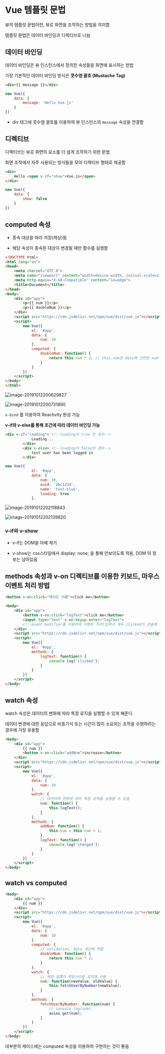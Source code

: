 # Vue 템플릿 문법

  뷰의 템플릿 문법이란, 뷰로 화면을 조작하는 방법을 의미함

템플릿 문법은 데이터 바인딩과 디렉티브로 나뉨



## 데이터 바인딩

  데이터 바인딩은 뷰 인스턴스에서 정의한 속성들을 화면에 표시하는 방법

가장 기본적인 데이터 바인딩 방식은 **콧수염 괄호 (Mustache Tag)**

```html
<div>{{ message }}</div>
```

```javascript
new Vue({
	data: {
		message: 'Hello Vue.js'
	}
})
```

- div 태그에 콧수염 괄호를 이용하여 뷰 인스턴스의 `message` 속성을 연결함



## 디렉티브

  디렉티브는 뷰로 화면의 요소를 더 쉽게 조작하기 위한 문법

화면 조작에서 자주 사용되는 방식들을 모아 디렉티브 형태로 제공함

```html
<div>
	Hello <span v-if="show">Vue.js</span>
</div>
```

```javascript
new Vue({
	data: {
		show: false
	}
})
```



## computed 속성

- 종속 대상을 따라 저장(캐싱)됨

- 해당 속성이 종속된 대상이 변경될 때만 함수를 실행함

```html
<!DOCTYPE html>
<html lang="en">
<head>
    <meta charset="UTF-8">
    <meta name="viewport" content="width=device-width, initial-scale=1.0">
    <meta http-equiv="X-UA-Compatible" content="ie=edge">
    <title>Document</title>
</head>
<body>
    <div id="app">
        <p>{{ num }}</p>
        <p>{{ doubleNum }}</p>
    </div>
    <script src="https://cdn.jsdelivr.net/npm/vue/dist/vue.js"></script>
    <script>
        new Vue({
            el: '#app',
            data: {
                num: 10
            },
            computed: {
                doubleNum: function() {
                    return this.num * 2; // this.num은 data에 선언된 num
                }
            }
        })
    </script>
</body>
</html>
```

![image-20191012200629827](../image/7_1_computed.png)

![image-20191012200731890](/../image/7_2_computed_result.png)



`v-bind` 를 이용하여 Reactivity 완성 가능



**v-if와 v-else를 통해 조건에 따라 데이터 바인딩 가능**

```html
<div v-if="loading"> <!--loading이 true 인 경우-->
            Loading...
        </div>
        <div v-else> <!--loading이 false인 경우-->
            test user has been logged in
        </div>
```

```javascript
new Vue({
            el: '#app',
            data: {
                num: 10,
                uuid: 'abc1234',
                name: 'text-blue',
                loading: true
            },
```

![image-20191012202118843](../image/7_3_vif.png)

![image-20191012202139820](../image/7_4_velse.png)

### v-if와 v-show

- v-if는 DOM을 아예 제거

- v-show는 css스타일에서 display: none; 을 통해 안보이도록 적용, DOM 의 정보는 남아있음



## methods 속성과 v-on 디렉티브를 이용한 키보드, 마우스 이벤트 처리 방법

```html
<button v-on:click="메서드 이름">click me</button>
```

```html
<body>
    <div id="app">
        <button v-on:click="logText">click me</button>
        <input type="text" v-on:keyup.enter="logText">
        <!--event modifier를 이용하여 이벤트 처리(입력시 계속 clicked가 콘솔에 찍히는 것이 아닌 엔터를 누를 때만 콘솔 출력)-->
    </div>
    <script src="https://cdn.jsdelivr.net/npm/vue/dist/vue.js"></script>
    <script>
        new Vue({
            el: '#app',
            methods: {
                logText: function() {
                    console.log('clicked');
                }
            }
        })
    </script>
</body>
```



## watch 속성

watch 속성은 데이터의 변화에 따라 특정 로직을 실행할 수 있게 해준다.

데이터 변경에 대한 응답으로 비동기식 또는 시간이 많이 소요되는 조작을 수행하려는 경우에 가장 유용함

```html
<body>
    <div id="app">
        {{ num }}
        <button v-on:click="addNum">increase</button>
    </div>
    <script src="https://cdn.jsdelivr.net/npm/vue/dist/vue.js"></script>
    <script>
        new Vue({
            el: '#app',
            data: {
                num: 10
            },
            watch: {
                // 데이터의 변화에 따라 특정 로직을 실행할 수 있음
                num: function() {
                    this.logText();
                }
            },
            methods: {
                addNum: function() {
                    this.num = this.num + 1;
                },
                logText: function() {
                    console.log('changed');
                }
            }
        })
    </script>
</body>
```



## watch vs computed

```html
<body>
    <div id="app">
        {{ num }}
    </div>
    <script src="https://cdn.jsdelivr.net/npm/vue/dist/vue.js"></script>
    <script>
        new Vue({
            el: '#app',
            data: {
                num: 10
            },
            computed: {
                // validation, data 계산에 적합
                doubleNum: function() {
                    return this.num * 2;
                }
            },
            watch: {
                // 매번 실행이 부담스러운 로직에 사용
                num: function(newValue, oldValue) {
                    this.fetchUserByNumber(newValue);
                }
            },
            methods: {
                fetchUserByNumber: function(num) {
                    // console.log(num);
                    axios.get(num);
                }
            }
        })
    </script>
</body>
```



  대부분의 케이스에는 computed 속성을 이용하여 구현하는 것이 좋음